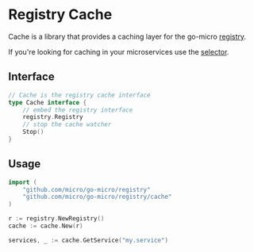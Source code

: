 # Registry Cache 

Cache is a library that provides a caching layer for the go-micro [registry](https://godoc.org/github.com/micro/go-micro/registry#Registry).

If you're looking for caching in your microservices use the [selector](https://micro.mu/docs/fault-tolerance.html#caching-discovery).

## Interface

```go
// Cache is the registry cache interface
type Cache interface {
	// embed the registry interface
	registry.Registry
	// stop the cache watcher
	Stop()
}
```

## Usage

```go
import (
	"github.com/micro/go-micro/registry"
	"github.com/micro/go-micro/registry/cache"
)

r := registry.NewRegistry()
cache := cache.New(r)

services, _ := cache.GetService("my.service")
```
